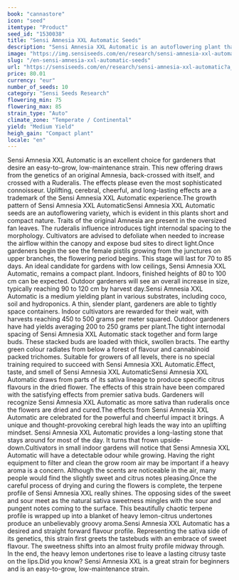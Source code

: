 ```yaml
---
book: "cannastore"
icon: "seed"
itemtype: "Product"
seed_id: "1530038"
title: "Sensi Amnesia XXL Automatic Seeds"
description: "Sensi Amnesia XXL Automatic is an autoflowering plant that finishes flowering in 70 to 85 days. Produces large buds. Sweet, citrus, and lemon aromas."
image: "https://img.sensiseeds.com/en/research/sensi-amnesia-xxl-automatic-image.png"
slug: "/en-sensi-amnesia-xxl-automatic-seeds"
url: "https://sensiseeds.com/en/research/sensi-amnesia-xxl-automatic?a_aid=cannastore"
price: 80.01
currency: "eur"
number_of_seeds: 10
category: "Sensi Seeds Research"
flowering_min: 75
flowering_max: 85
strain_type: "Auto"
climate_zone: "Temperate / Continental"
yield: "Medium Yield"
heigh_gain: "Compact plant"
locale: "en"
---
```

Sensi Amnesia XXL Automatic is an excellent choice for gardeners that desire an easy-to-grow, low-maintenance strain. This new offering draws from the genetics of an original Amnesia, back-crossed with itself, and crossed with a Ruderalis. The effects please even the most sophisticated connoisseur. Uplifting, cerebral, cheerful, and long-lasting effects are a trademark of the Sensi Amnesia XXL Automatic experience.The growth pattern of Sensi Amnesia XXL AutomaticSensi Amnesia XXL Automatic seeds are an autoflowering variety, which is evident in this plants short and compact nature. Traits of the original Amnesia are present in the oversized fan leaves. The ruderalis influence introduces tight internodal spacing to the morphology. Cultivators are advised to defoliate when needed to increase the airflow within the canopy and expose bud sites to direct light.Once gardeners begin the see the female pistils growing from the junctures on upper branches, the flowering period begins. This stage will last for 70 to 85 days. An ideal candidate for gardens with low ceilings, Sensi Amnesia XXL Automatic, remains a compact plant. Indoors, finished heights of 80 to 100 cm can be expected. Outdoor gardeners will see an overall increase in size, typically reaching 90 to 120 cm by harvest day.Sensi Amnesia XXL Automatic is a medium yielding plant in various substrates, including coco, soil and hydroponics. A thin, slender plant, gardeners are able to tightly space containers. Indoor cultivators are rewarded for their wait, with harvests reaching 450 to 500 grams per meter squared. Outdoor gardeners have had yields averaging 200 to 250 grams per plant.The tight internodal spacing of Sensi Amnesia XXL Automatic stack together and form large buds. These stacked buds are loaded with thick, swollen bracts. The earthy green colour radiates from below a forest of flavour and cannabinoid packed trichomes. Suitable for growers of all levels, there is no special training required to succeed with Sensi Amnesia XXL Automatic.Effect, taste, and smell of Sensi Amnesia XXL AutomaticSensi Amnesia XXL Automatic draws from parts of its sativa lineage to produce specific citrus flavours in the dried flower. The effects of this strain have been compared with the satisfying effects from premier sativa buds. Gardeners will recognize Sensi Amnesia XXL Automatic as more sativa than ruderalis once the flowers are dried and cured.The effects from Sensi Amnesia XXL Automatic are celebrated for the powerful and cheerful impact it brings. A unique and thought-provoking cerebral high leads the way into an uplifting mindset. Sensi Amnesia XXL Automatic provides a long-lasting stone that stays around for most of the day. It turns that frown upside-down.Cultivators in small indoor gardens will notice that Sensi Amnesia XXL Automatic will have a detectable odour while growing. Having the right equipment to filter and clean the grow room air may be important if a heavy aroma is a concern. Although the scents are noticeable in the air, many people would find the slightly sweet and citrus notes pleasing.Once the careful process of drying and curing the flowers is complete, the terpene profile of Sensi Amnesia XXL really shines. The opposing sides of the sweet and sour meet as the natural sativa sweetness mingles with the sour and pungent notes coming to the surface. This beautifully chaotic terpene profile is wrapped up into a blanket of heavy lemon-citrus undertones produce an unbelievably groovy aroma.Sensi Amnesia XXL Automatic has a desired and straight forward flavour profile. Representing the sativa side of its genetics, this strain first greets the tastebuds with an embrace of sweet flavour. The sweetness shifts into an almost fruity profile midway through. In the end, the heavy lemon undertones rise to leave a lasting citrusy taste on the lips.Did you know? Sensi Amnesia XXL is a great strain for beginners and is an easy-to-grow, low-maintenance strain.
